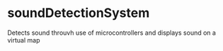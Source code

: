 # soundDetectionSystem

Detects sound throuvh use of microcontrollers and displays sound on a virtual map
